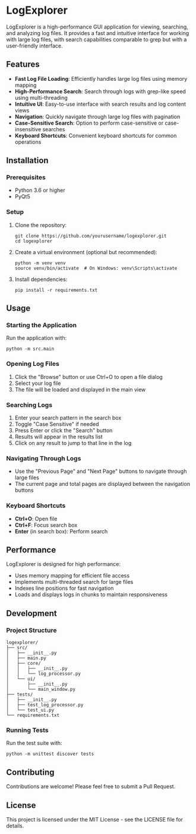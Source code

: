 # LogExplorer

LogExplorer is a high-performance GUI application for viewing, searching, and analyzing log files. It provides a fast and intuitive interface for working with large log files, with search capabilities comparable to grep but with a user-friendly interface.

## Features

- **Fast Log File Loading**: Efficiently handles large log files using memory mapping
- **High-Performance Search**: Search through logs with grep-like speed using multi-threading
- **Intuitive UI**: Easy-to-use interface with search results and log content views
- **Navigation**: Quickly navigate through large log files with pagination
- **Case-Sensitive Search**: Option to perform case-sensitive or case-insensitive searches
- **Keyboard Shortcuts**: Convenient keyboard shortcuts for common operations

## Installation

### Prerequisites

- Python 3.6 or higher
- PyQt5

### Setup

1. Clone the repository:
   ```
   git clone https://github.com/yourusername/logexplorer.git
   cd logexplorer
   ```

2. Create a virtual environment (optional but recommended):
   ```
   python -m venv venv
   source venv/bin/activate  # On Windows: venv\Scripts\activate
   ```

3. Install dependencies:
   ```
   pip install -r requirements.txt
   ```

## Usage

### Starting the Application

Run the application with:

```
python -m src.main
```

### Opening Log Files

1. Click the "Browse" button or use Ctrl+O to open a file dialog
2. Select your log file
3. The file will be loaded and displayed in the main view

### Searching Logs

1. Enter your search pattern in the search box
2. Toggle "Case Sensitive" if needed
3. Press Enter or click the "Search" button
4. Results will appear in the results list
5. Click on any result to jump to that line in the log

### Navigating Through Logs

- Use the "Previous Page" and "Next Page" buttons to navigate through large files
- The current page and total pages are displayed between the navigation buttons

### Keyboard Shortcuts

- **Ctrl+O**: Open file
- **Ctrl+F**: Focus search box
- **Enter** (in search box): Perform search

## Performance

LogExplorer is designed for high performance:

- Uses memory mapping for efficient file access
- Implements multi-threaded search for large files
- Indexes line positions for fast navigation
- Loads and displays logs in chunks to maintain responsiveness

## Development

### Project Structure

```
logexplorer/
├── src/
│   ├── __init__.py
│   ├── main.py
│   ├── core/
│   │   ├── __init__.py
│   │   └── log_processor.py
│   └── ui/
│       ├── __init__.py
│       └── main_window.py
├── tests/
│   ├── __init__.py
│   ├── test_log_processor.py
│   └── test_ui.py
└── requirements.txt
```

### Running Tests

Run the test suite with:

```
python -m unittest discover tests
```

## Contributing

Contributions are welcome! Please feel free to submit a Pull Request.

## License

This project is licensed under the MIT License - see the LICENSE file for details.
